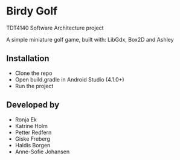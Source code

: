 # Birdy Golf
TDT4140 Software Architecture project

A simple miniature golf game, built with: LibGdx, Box2D and Ashley

## Installation
- Clone the repo
- Open build.gradle in Android Studio (4.1.0+)
- Run the project

## Developed by
- Ronja Ek
- Katrine Holm
- Petter Redfern
- Giske Freberg
- Haldis Borgen
- Anne-Sofie Johansen
